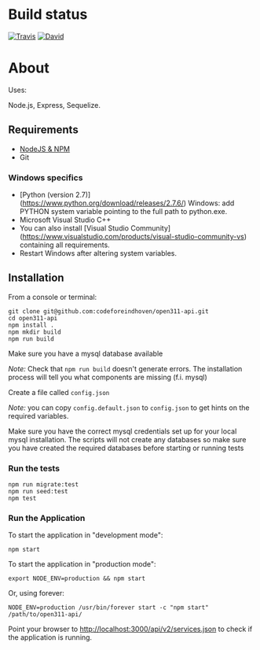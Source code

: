 # Build status

[![Travis](https://travis-ci.org/CodeForEindhoven/open311-api.svg?branch=master)](https://travis-ci.org/CodeForEindhoven/open311-api)
[![David](https://david-dm.org/codeforeindhoven/open311-api.svg?path=src/server)](https://david-dm.org/codeforeindhoven/open311-api?path=src/server)

# About

Uses:

Node.js, Express, Sequelize.

## Requirements

* [NodeJS & NPM](http://nodejs.org/download)
* Git

### Windows specifics
* [Python (version 2.7)] (https://www.python.org/download/releases/2.7.6/) Windows: add PYTHON system variable pointing to the full path to python.exe.
* Microsoft Visual Studio C++
* You can also install [Visual Studio Community] (https://www.visualstudio.com/products/visual-studio-community-vs) containing all requirements.
* Restart Windows after altering system variables.

## Installation

From a console or terminal:

    git clone git@github.com:codeforeindhoven/open311-api.git
    cd open311-api
    npm install .
    npm mkdir build
    npm run build

Make sure you have a mysql database available

*Note:* Check that `npm run build` doesn't generate errors. The installation
 process will tell you what components are missing (f.i. mysql)

Create a file called `config.json`

*Note:* you can copy `config.default.json` to `config.json` to get hints on the required variables.

Make sure you have the correct mysql credentials set up for your local mysql installation. The scripts will not
create any databases so make sure you have created the required databases before starting or running tests

### Run the tests

    npm run migrate:test
    npm run seed:test
    npm test

### Run the Application

To start the application in "development mode":

    npm start

To start the application in "production mode":

    export NODE_ENV=production && npm start

Or, using forever:

    NODE_ENV=production /usr/bin/forever start -c "npm start" /path/to/open311-api/

Point your browser to [http://localhost:3000/api/v2/services.json](http://localhost:3000/api/v2/services.json) to check if the application is running.
